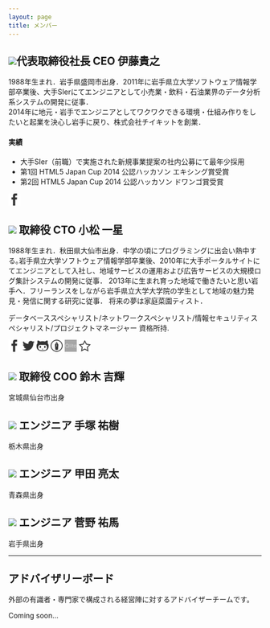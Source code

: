 ```yaml
---
layout: page 
title: メンバー
---
```



## <img src="https://graph.facebook.com/takayuki.ito.739/picture" class="avatar" /><span>代表取締役社長 CEO 伊藤貴之</span>
1988年生まれ．岩手県盛岡市出身．2011年に岩手県立大学ソフトウェア情報学部卒業後、大手SIerにてエンジニアとして小売業・飲料・石油業界のデータ分析系システムの開発に従事．  
2014年に地元・岩手でエンジニアとしてワクワクできる環境・仕組み作りをしたいと起業を決心し岩手に戻り、株式会社チイキットを創業．

#### 実績  
- 大手SIer（前職）で実施された新規事業提案の社内公募にて最年少採用
- 第1回 HTML5 Japan Cup 2014 公認ハッカソン エキシング賞受賞
- 第2回 HTML5 Japan Cup 2014 公認ハッカソン ドワンゴ賞受賞

[![Facebook](/images/facebook.png)](https://www.facebook.com/takayuki.ito.739)

## <img src="https://graph.facebook.com/isseium/picture" class="avatar" /> 取締役 CTO 小松 一星
1988年生まれ．秋田県大仙市出身．中学の頃にプログラミングに出会い熱中する｡岩手県立大学ソフトウェア情報学部卒業後、2010年に大手ポータルサイトにてエンジニアとして入社し、地域サービスの運用および広告サービスの大規模ログ集計システムの開発に従事．
2013年に生まれ育った地域で働きたいと思い岩手へ．フリーランスをしながら岩手県立大学大学院の学生として地域の魅力発見・発信に関する研究に従事． 将来の夢は家庭菜園ティスト．

データベーススペシャリスト/ネットワークスペシャリスト/情報セキュリティスペシャリスト/プロジェクトマネージャー 資格所持.

[![Facebook](/images/facebook.png)](https://www.facebook.com/isseium) [![Twitter](/images/twitter.png)](http://twitter.com/isseium) [![Github](/images/github.png)](http://github.com/isseium) [![hatena](/images/hatena.png)](http://isseium.hateblo.jp) [![qiita](/images/qiita.png)](http://qiita.com/isseium) [![website](/images/star.png)](http://ikmz.net) 

## <img src="https://graph.facebook.com/yoshiki.suzuki.5/picture" class="avatar" />  取締役 COO 鈴木 吉輝
宮城県仙台市出身

## <img src="https://graph.facebook.com/FATE7372/picture" class="avatar" /> エンジニア 手塚 祐樹
栃木県出身

## <img src="https://graph.facebook.com/ryo.alter/picture" class="avatar" /> エンジニア 甲田 亮太
青森県出身

## <img src="https://graph.facebook.com/canno.yuma/picture" class="avatar" /> エンジニア 菅野 祐馬
岩手県出身

----- 

## アドバイザリーボード

外部の有識者・専門家で構成される経営陣に対するアドバイザーチームです。

Coming soon...
